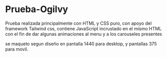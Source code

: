 # Prueba-Ogilvy

Prueba realizada principalmente con HTML y CSS puro, con apoyo del framework Tailwind css, contiene JavaScript incrustado en el mismo HTML con el fin de dar algunas animaciones al menu y a los carouseles presentes

se maqueto segun diseño en pantalla 1440 para desktop, y pantallas 375 para movil. 
